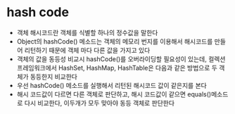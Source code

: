# hash code
* 객체 해시코드란 객체를 식별할 하나의 정수값을 말한다
* Object의 hashCode() 메소드는 객체의 메모리 번지를 이용해서 해시코드를 만들어 리턴하기 때문에 객체 마다 다른 값을 가지고 있다
* 객체의 값을 동등성 비교시 hashCode()를 오버라이딩할 필요성이 있는데, 컬렉션 프레임워크에서 HashSet, HashMap, HashTable은 다음과 같은 방법으로 두 객체가 동등한지 비교한다
* 우선 hashCode() 메소드를 실행해서 리턴된 해시코드 값이 같은지를 본다
* 해시 코드값이 다르면 다른 객체로 판단하고, 해시 코드값이 같으면 equals()메소드로 다시 비교한다, 이두개가 모두 맞아야 동등 객체로 판단한다
